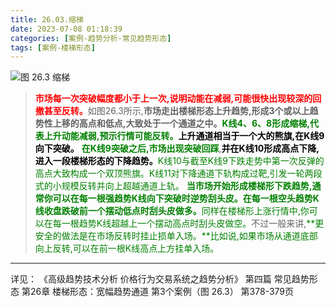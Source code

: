 ```yaml
---
title: 26.03.缩梯
date: 2023-07-08 01:18:39
categories: [案例-趋势分析-常见趋势形态]
tags: [案例-楼梯形态]
---
```


![图 26.3 缩梯](https://objectstorage.us-phoenix-1.oraclecloud.com/n/axdikqaqm3dc/b/bucket1/o/pa-price-charts%2Ftrends%2Fc26%2FSlide3.JPG)

>
><font color="red">**市场每一次突破幅度都小于上一次,说明动能在减弱,可能很快出现较深的回撤甚至反转。**</font>如图26.3所示,**市场走出楼梯形态上升趋势,形成3个或以上趋势性上移的高点和低点,大致处于一个通道之中。**<font color="green">**K线4、6、8形成缩梯,代表上升动能减弱,预示行情可能反转。**</font><font color="black">**上升通道相当于一个大的熊旗,在K线9向下突破。**</font>
><font color="green">**在K线9突破之后,市场出现突破回踩**</font>,<font color="black">**并在K线10形成高点下降,进入一段楼梯形态的下降趋势。**</font><font color="green">K线10与截至K线9下跌走势中第一次反弹的高点大致构成一个双顶熊旗。K线11对下降通道下轨构成过靶,引发一轮两段式的小规模反转并向上超越通道上轨。</font>
><font color="green">**当市场开始形成楼梯形下跌趋势,通常你可以在每一根强趋势K线向下突破时逆势刮头皮。在每一根空头趋势K线收盘跌破前一个摆动低点时刮头皮做多。**</font><font color="green">同样在楼梯形上涨行情中,你可以在每一根趋势K线超越上一个摆动高点时刮头皮做空。</font>不过一般来讲,<font color="green">**更安全的做法是在市场反转时挂止损单入场。**比如说,如果市场从通道底部向上反转,可以在前一根K线高点上方挂单入场。</font>
>

---
详见：
《高级趋势技术分析 价格行为交易系统之趋势分析》
第四篇 常见趋势形态
第26章 楼梯形态：宽幅趋势通道
第3个案例（图 26.3）
第378-379页
